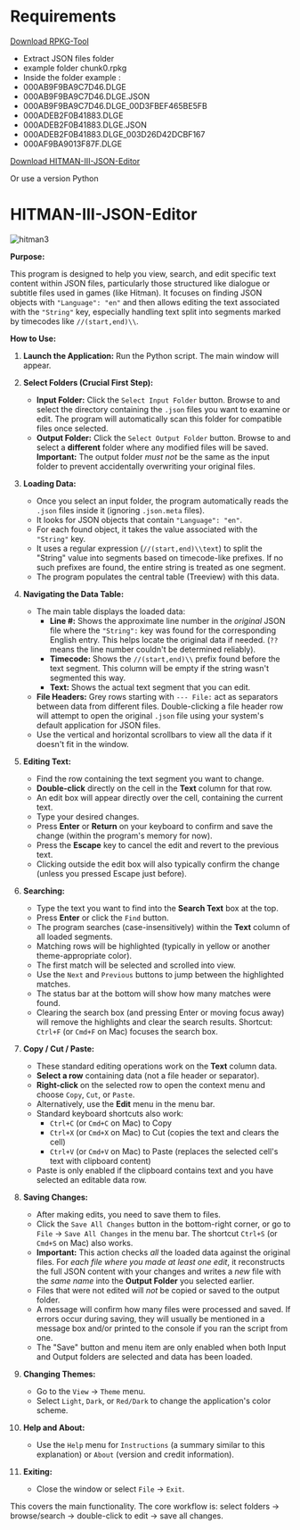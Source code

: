 
#  Requirements
[Download RPKG-Tool](https://github.com/glacier-modding/RPKG-Tool)

- Extract JSON files folder
- example folder chunk0.rpkg
- Inside the folder example :
- 000AB9F9BA9C7D46.DLGE
- 000AB9F9BA9C7D46.DLGE.JSON
- 000AB9F9BA9C7D46.DLGE_00D3FBEF465BE5FB
- 000ADEB2F0B41883.DLGE
- 000ADEB2F0B41883.DLGE.JSON
- 000ADEB2F0B41883.DLGE_003D26D42DCBF167
- 000AF9BA9013F87F.DLGE


[Download HITMAN-III-JSON-Editor](https://github.com/MrGamesKingPro/HITMAN-III-JSON-Editor/releases/tag/HITMAN-III-JSON-Editor)

Or use a version Python

# HITMAN-III-JSON-Editor

![hitman3](https://github.com/user-attachments/assets/ba3c406a-537a-4e12-9824-77afe9425382)


**Purpose:**

This program is designed to help you view, search, and edit specific text content within JSON files, particularly those structured like dialogue or subtitle files used in games (like Hitman). It focuses on finding JSON objects with `"Language": "en"` and then allows editing the text associated with the `"String"` key, especially handling text split into segments marked by timecodes like `//(start,end)\\`.

**How to Use:**

1.  **Launch the Application:** Run the Python script. The main window will appear.

2.  **Select Folders (Crucial First Step):**
    *   **Input Folder:** Click the `Select Input Folder` button. Browse to and select the directory containing the `.json` files you want to examine or edit. The program will automatically scan this folder for compatible files once selected.
    *   **Output Folder:** Click the `Select Output Folder` button. Browse to and select a **different** folder where any modified files will be saved. **Important:** The output folder *must not* be the same as the input folder to prevent accidentally overwriting your original files.

3.  **Loading Data:**
    *   Once you select an input folder, the program automatically reads the `.json` files inside it (ignoring `.json.meta` files).
    *   It looks for JSON objects that contain `"Language": "en"`.
    *   For each found object, it takes the value associated with the `"String"` key.
    *   It uses a regular expression (`//(start,end)\\text`) to split the "String" value into segments based on timecode-like prefixes. If no such prefixes are found, the entire string is treated as one segment.
    *   The program populates the central table (Treeview) with this data.

4.  **Navigating the Data Table:**
    *   The main table displays the loaded data:
        *   **Line #:** Shows the approximate line number in the *original* JSON file where the `"String":` key was found for the corresponding English entry. This helps locate the original data if needed. (`??` means the line number couldn't be determined reliably).
        *   **Timecode:** Shows the `//(start,end)\\` prefix found before the text segment. This column will be empty if the string wasn't segmented this way.
        *   **Text:** Shows the actual text segment that you can edit.
    *   **File Headers:** Grey rows starting with `--- File:` act as separators between data from different files. Double-clicking a file header row will attempt to open the original `.json` file using your system's default application for JSON files.
    *   Use the vertical and horizontal scrollbars to view all the data if it doesn't fit in the window.

5.  **Editing Text:**
    *   Find the row containing the text segment you want to change.
    *   **Double-click** directly on the cell in the **Text** column for that row.
    *   An edit box will appear directly over the cell, containing the current text.
    *   Type your desired changes.
    *   Press **Enter** or **Return** on your keyboard to confirm and save the change (within the program's memory for now).
    *   Press the **Escape** key to cancel the edit and revert to the previous text.
    *   Clicking outside the edit box will also typically confirm the change (unless you pressed Escape just before).

6.  **Searching:**
    *   Type the text you want to find into the **Search Text** box at the top.
    *   Press **Enter** or click the `Find` button.
    *   The program searches (case-insensitively) within the **Text** column of all loaded segments.
    *   Matching rows will be highlighted (typically in yellow or another theme-appropriate color).
    *   The first match will be selected and scrolled into view.
    *   Use the `Next` and `Previous` buttons to jump between the highlighted matches.
    *   The status bar at the bottom will show how many matches were found.
    *   Clearing the search box (and pressing Enter or moving focus away) will remove the highlights and clear the search results. Shortcut: `Ctrl+F` (or `Cmd+F` on Mac) focuses the search box.

7.  **Copy / Cut / Paste:**
    *   These standard editing operations work on the **Text** column data.
    *   **Select a row** containing data (not a file header or separator).
    *   **Right-click** on the selected row to open the context menu and choose `Copy`, `Cut`, or `Paste`.
    *   Alternatively, use the **Edit** menu in the menu bar.
    *   Standard keyboard shortcuts also work:
        *   `Ctrl+C` (or `Cmd+C` on Mac) to Copy
        *   `Ctrl+X` (or `Cmd+X` on Mac) to Cut (copies the text and clears the cell)
        *   `Ctrl+V` (or `Cmd+V` on Mac) to Paste (replaces the selected cell's text with clipboard content)
    *   Paste is only enabled if the clipboard contains text and you have selected an editable data row.

8.  **Saving Changes:**
    *   After making edits, you need to save them to files.
    *   Click the `Save All Changes` button in the bottom-right corner, or go to `File` -> `Save All Changes` in the menu bar. The shortcut `Ctrl+S` (or `Cmd+S` on Mac) also works.
    *   **Important:** This action checks *all* the loaded data against the original files. For *each file where you made at least one edit*, it reconstructs the full JSON content with your changes and writes a *new* file with the *same name* into the **Output Folder** you selected earlier.
    *   Files that were not edited will *not* be copied or saved to the output folder.
    *   A message will confirm how many files were processed and saved. If errors occur during saving, they will usually be mentioned in a message box and/or printed to the console if you ran the script from one.
    *   The "Save" button and menu item are only enabled when both Input and Output folders are selected and data has been loaded.

9.  **Changing Themes:**
    *   Go to the `View` -> `Theme` menu.
    *   Select `Light`, `Dark`, or `Red/Dark` to change the application's color scheme.

10. **Help and About:**
    *   Use the `Help` menu for `Instructions` (a summary similar to this explanation) or `About` (version and credit information).

11. **Exiting:**
    *   Close the window or select `File` -> `Exit`.

This covers the main functionality. The core workflow is: select folders -> browse/search -> double-click to edit -> save all changes.

